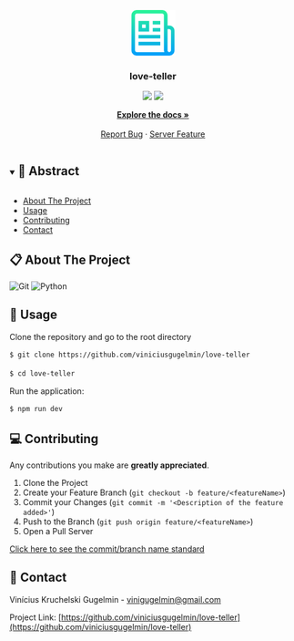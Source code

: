 <p align="center">
  <a href="https://github.com/viniciusgugelmin/love-teller">
    <img src="readme.png" alt="readme-logo" width="80" height="80">
  </a>

  <h3 align="center">
    love-teller
  </h3>
  <p align="center">
    <img src="https://img.shields.io/badge/author-viniciusgugelmin-1E90FF?style=flat-square" />
    <img src="https://img.shields.io/github/languages/count/viniciusgugelmin/love-teller?color=1E90FF&style=flat-square" />
  </p>
  <p align="center">
    <a href="https://github.com/viniciusgugelmin/love-teller/blob/master/README.md"><strong>Explore the docs »</strong></a>
    <br />
    <br />
    <a href="https://github.com/viniciusgugelmin/love-teller/issues">Report Bug</a>
    ·
    <a href="https://github.com/viniciusgugelmin/love-teller/issues">Server Feature</a>
  </p>
</p>

<details open="open">
  <summary><h2 style="display: inline-block">📜 Abstract</h2></summary>

- [About The Project](#about-the-project)
- [Usage](#usage)
- [Contributing](#contributing)
- [Contact](#contact)

</details>

<a name="about-the-project"></a>

## 📋 About The Project

![Git](https://img.shields.io/badge/git-%23F05033.svg?style=for-the-badge&logo=git&logoColor=white)
![Python](https://img.shields.io/badge/python-%2314354C.svg?style=for-the-badge&logo=python&logoColor=white)

<a name="usage"></a>

## 🏁 Usage

Clone the repository and go to the root directory

```bash
$ git clone https://github.com/viniciusgugelmin/love-teller

$ cd love-teller
```

Run the application:

```bash
$ npm run dev
```

<a name="contributing"></a>

## 💻 Contributing

Any contributions you make are **greatly appreciated**.

1. Clone the Project
2. Create your Feature Branch (`git checkout -b feature/<featureName>`)
3. Commit your Changes (`git commit -m '<Description of the feature added>'`)
4. Push to the Branch (`git push origin feature/<featureName>`)
5. Open a Pull Server

<a href="https://github.com/viniciusgugelmin/love-teller/blob/master/docs/commits-standard.png">
Click here to see the commit/branch name standard
</a>

<a name="contact"></a>

## 📧 Contact

Vinícius Kruchelski Gugelmin - vinigugelmin@gmail.com

Project Link: [https://github.com/viniciusgugelmin/love-teller](https://github.com/viniciusgugelmin/love-teller)